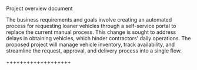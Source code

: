 Project overview document


The business requirements and goals involve creating an automated process for requesting loaner vehicles through a self-service portal to replace the current manual process. This change is sought to address delays in obtaining vehicles, which hinder contractors' daily operations. The proposed project will manage vehicle inventory, track availability, and streamline the request, approval, and delivery process into a single flow.


+++++++++++++++++++
